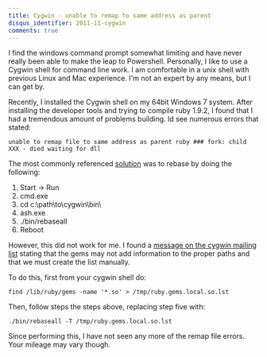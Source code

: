 ```yaml
---
title: Cygwin - unable to remap to same address as parent
disqus_identifier: 2011-11-cygwin
comments: true
---
```


I find the windows command prompt somewhat limiting and have never really been able to make the leap to Powershell. Personally, I like to use a Cygwin shell for command line work. I am comfortable in a unix shell with previous Linux and Mac experience. I'm not an expert by any means, but I can get by. 

Recently, I installed the Cygwin shell on my 64bit Windows 7 system. After installing the developer tools and trying to compile ruby 1.9.2, I found that I had a tremendous amount of problems building. Id see numerous errors that stated:

``` console
unable to remap file to same address as parent ruby ### fork: child XXX - died waiting for dll
```
  
The most commonly referenced [solution][1] was to rebase by doing the following:

1. Start -> Run
2. cmd.exe
3. cd c:\path\to\cygwin\bin\
4. ash.exe
5. ./bin/rebaseall
6. Reboot

However, this did not work for me. I found a [message on the cygwin mailing list][2] stating that the gems may not add information to the proper paths and that we must create the list manually.

To do this, first from your cygwin shell do:

``` console
find /lib/ruby/gems -name '*.so' > /tmp/ruby.gems.local.so.lst
```
  
Then, follow steps the steps above, replacing step five with:

``` console
./bin/rebaseall -T /tmp/ruby.gems.local.so.lst
```
  
Since performing this, I have not seen any more of the remap file errors. Your mileage may vary though.

[1]:http://www.garethhunt.com/2008/02/11/cygwin-died-waiting-for-dll-loading/
[2]:http://cygwin.com/ml/cygwin/2011-04/msg00075.html
